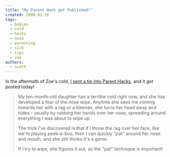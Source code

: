 ```yaml
---
title: "My Parent Hack got Published!"
created: 2008-01-16
tags: 
  - babies
  - cold
  - hacks
  - nose
  - parenting
  - sick
  - tips
  - zoe
authors: 
  - scott
---
```


In the aftermath of Zoe's cold, [I sent a tip into Parent Hacks](http://www.parenthacks.com/2008/01/how-to-make-bab.html), and it got posted today!

> My ten-month-old daughter has a terrible cold right now, and she has developed a fear of the nose wipe. Anytime she sees me coming towards her with a rag or a kleenex, she turns her head away and hides - usually by rubbing her hands over her nose, spreading around everything I was about to wipe up.
> 
> The trick I've discovered is that if I throw the rag over her face, like we're playing peek-a-boo, then I can quickly "pat" around her nose and mouth, and she still thinks it's a game.
> 
> If I try to wipe, she figures it out, so the "pat" technique is important!
